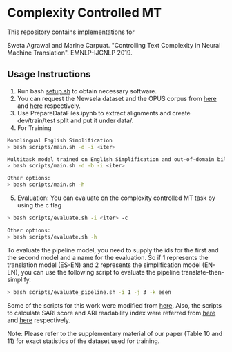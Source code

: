 # Complexity Controlled MT

This repository contains implementations for

Sweta Agrawal and Marine Carpuat. "Controlling Text Complexity in Neural Machine Translation". EMNLP-IJCNLP 2019.

## Usage Instructions
1. Run bash [setup.sh](setup.sh) to obtain necessary software.
2. You can request the Newsela dataset and the OPUS corpus from [here](https://newsela.com/data/) and [here](http://opus.nlpl.eu/) respectively.
3. Use PrepareDataFiles.ipynb to extract alignments and create dev/train/test split and put it under data/.
4. For Training
```bash
Monolingual English Simplification 
> bash scripts/main.sh -d -i <iter>

Multitask model trained on English Simplification and out-of-domain bilingual data
> bash scripts/main.sh -d -b -i <iter>

Other options:
> bash scripts/main.sh -h
```
5. Evaluation: You can evaluate on the complexity controlled MT task by using the c flag

```bash
> bash scripts/evaluate.sh -i <iter> -c

Other options:
> bash scripts/evaluate.sh -h
```

To evaluate the pipeline model, you need to supply the ids for the first and the second model and a name for the evaluation. So if 1 represents the translation model (ES-EN) and 2 represents the simplification model (EN-EN), you can use the following script to evaluate the pipeline translate-then-simplify.

```bash
> bash scripts/evaluate_pipeline.sh -i 1 -j 3 -k esen

```

Some of the scripts for this work were modified from [here](https://github.com/xingniu/multitask-ft-fsmt). Also, the scripts to calculate SARI score and ARI readability index were referred from [here](https://github.com/cocoxu/simplification) and [here](https://github.com/mmautner/readability) respectively. 

Note: Please refer to the supplementary material of our paper (Table 10 and 11) for exact statistics of the dataset used for training. 

